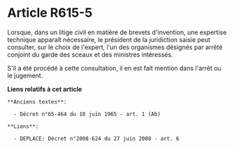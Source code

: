 # Article R615-5

Lorsque, dans un litige civil en matière de brevets d'invention, une expertise technique apparaît nécessaire, le président de
la juridiction saisie peut consulter, sur le choix de l'expert, l'un des organismes désignés par arrêté conjoint du garde des
sceaux et des ministres intéressés.

S'il a été procédé à cette consultation, il en est fait mention dans l'arrêt ou le jugement.

**Liens relatifs à cet article**

	**Anciens textes**:

	  - Décret n°65-464 du 10 juin 1965 - art. 1 (Ab)

	**Liens**:

	  - DEPLACE: Décret n°2008-624 du 27 juin 2008 - art. 6
